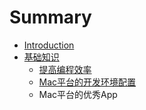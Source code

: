 # Summary

* [Introduction](README.md)
* [基础知识](ji_chu_zhi_shi.md)
   * [提高编程效率](ti_gao_bian_cheng_xiao_lv.md)
   * [Mac平台的开发环境配置](macpingtai_de_kai_fa_huan_jing_pei_zhi_md.md)
   * Mac平台的优秀App

